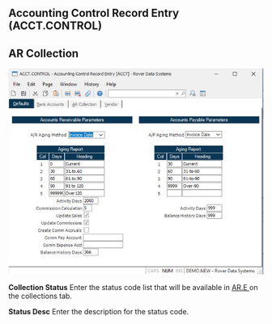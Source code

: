 ##  Accounting Control Record Entry (ACCT.CONTROL)

<PageHeader />

##  AR Collection

![](./ACCT-CONTROL-3.jpg)

**Collection Status** Enter the status code list that will be available in [ AR.E ](../../../../AR-OVERVIEW/AR-ENTRY/AR-E/README.md) on the collections tab.   
  
**Status Desc** Enter the description for the status code.  
  
  
<badge text= "Version 8.10.57" vertical="middle" />

<PageFooter />